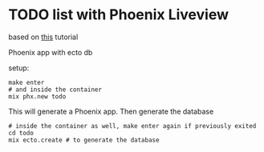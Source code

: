 # TODO list with Phoenix Liveview

based on [this](https://github.com/dwyl/phoenix-liveview-todo-list-tutorial) tutorial

Phoenix app with ecto db

setup:

```
make enter
# and inside the container
mix phx.new todo
```
This will generate a Phoenix app. Then generate the database
```
# inside the container as well, make enter again if previously exited
cd todo
mix ecto.create # to generate the database
```